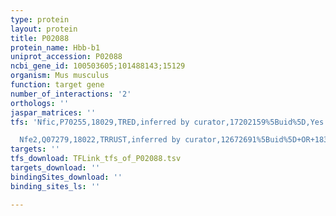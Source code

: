 ```yaml
---
type: protein
layout: protein
title: P02088
protein_name: Hbb-b1
uniprot_accession: P02088
ncbi_gene_id: 100503605;101488143;15129
organism: Mus musculus
function: target gene
number_of_interactions: '2'
orthologs: ''
jaspar_matrices: ''
tfs: 'Nfic,P70255,18029,TRED,inferred by curator,17202159%5Buid%5D,Yes

  Nfe2,Q07279,18022,TRRUST,inferred by curator,12672691%5Buid%5D+OR+18308612%5Buid%5D+OR+29087512%5Buid%5D+OR+17428799%5Buid%5D,Yes'
targets: ''
tfs_download: TFLink_tfs_of_P02088.tsv
targets_download: ''
bindingSites_download: ''
binding_sites_ls: ''

---
```

